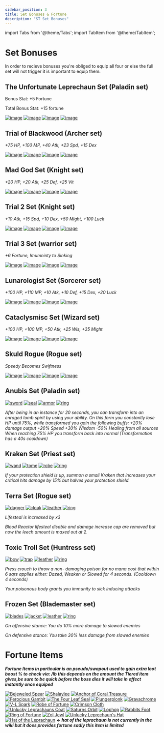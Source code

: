 ```yaml
---
sidebar_position: 3
title: Set Bonuses & Fortune
description: "ST Set Bonuses"
---
```


import Tabs from '@theme/Tabs';
import TabItem from '@theme/TabItem';

<Tabs>
  <TabItem value="Normal" label="Normal" default>

# Set Bonuses
In order to recieve bonuses you're obliged to equip all four or else the full set will not trigger it is important to equip them.

## The Unfortunate Leprechaun Set (Paladin set)

Bonus Stat: +5 Fortune 

Total Bonus Stat: +15 fortune

[![image](https://media.discordapp.net/attachments/1118235017550778448/1153144641470873630/Shalaylee.png?width=130&height=130)](https://wiki.valorserver.com/docs/items/weapons/swords/ut/shalaylee)
[![image](https://media.discordapp.net/attachments/1118235017550778448/1153144813168898048/The_Four-Leaf_Seal.png?width=130&height=130)](https://wiki.valorserver.com/docs/items/abilities/seals/ut/the_four_leaf_seal)
[![image](https://media.discordapp.net/attachments/1118235017550778448/1153144514878378095/Unlucky_Leprechauns_Coat.png?width=130&height=130)](https://wiki.valorserver.com/docs/items/armors/heavys/ut/unlucky_armor)
[![image](https://media.discordapp.net/attachments/1118235017550778448/1153144297961562162/Unlucky_Leprechauns_Hat.png?width=130&height=130)](https://wiki.valorserver.com/docs/items/rings/ut/unlucky_hat)

## Trial of Blackwood (Archer set)

*+75 HP, +100 MP, +40 Atk, +23 Spd, +15 Dex*
    
[![image](https://user-images.githubusercontent.com/114798136/208787256-fddd2995-7f76-4079-b192-d0c3fd6a6c62.png)](https://wiki.valorserver.com/docs/items/weapons/bows/legendary/blackwood_piercer)
[![image](https://user-images.githubusercontent.com/114798136/208787304-666f0169-f888-4677-8b46-02b4efd331ab.png)](https://wiki.valorserver.com/docs/items/abilities/quivers/legendary/darkroot_quiver)
[![image](https://user-images.githubusercontent.com/114798136/208787328-3466f132-54e9-4f71-8de0-f2814ce3e0ae.png)](https://wiki.valorserver.com/docs/items/armors/lights/legendary/blackwood_carapace)
[![image](https://user-images.githubusercontent.com/114798136/208787349-afcb1600-9ad3-4ca3-b9ee-23e5adae06bf.png)](https://wiki.valorserver.com/docs/items/rings/legendary/necklace_of_therani)

## Mad God Set (Knight set)

*+20 HP, +20 Atk, +25 Def, +25 Vit*

[![image](https://user-images.githubusercontent.com/114798136/208787759-1ef67f0f-6f8f-4396-93dc-d72aae7cc681.png)](https://wiki.valorserver.com/docs/items/weapons/swords/fabled/blade_of_the_mad_god)
[![image](https://user-images.githubusercontent.com/114798136/208787782-789047f3-aecb-4d4a-b9d6-e0621d90e169.png)](https://wiki.valorserver.com/docs/items/abilities/shield/fabled/protector_of_the_mad_god)
[![image](https://user-images.githubusercontent.com/114798136/208787811-8a3ec939-a3d9-44a5-ac2e-654ca86b17d6.png)](https://wiki.valorserver.com/docs/items/armors/heavys/fabled/breastplate_of_the_mad_god)
[![image](https://user-images.githubusercontent.com/114798136/208787856-138c1100-53a1-446c-abc8-fbaef01cad66.png)](https://wiki.valorserver.com/docs/items/rings/fabled/cape_of_the_mad_god)

## Trial 2 Set (Knight set)

*+10 Atk, +15 Spd, +10 Dex, +50 Might, +100 Luck*

[![image](https://user-images.githubusercontent.com/114798136/208788256-0a62a7e7-83db-4393-877d-c15cddcdc0d9.png)](https://wiki.valorserver.com/docs/items/weapons/swords/legendary/skirmisher)
[![image](https://user-images.githubusercontent.com/114798136/208788278-81549665-74ff-4911-9080-7ff7d30fef1c.png)](https://wiki.valorserver.com/docs/items/abilities/shield/legendary/reign_maker)
[![image](https://user-images.githubusercontent.com/114798136/208788292-4b453753-7f54-4d21-8e76-8ffa9f0ddef8.png)](https://wiki.valorserver.com/docs/items/armors/heavys/legendary/plate_of_righteous_fury)
[![image](https://user-images.githubusercontent.com/114798136/208788314-7e8a7cca-5257-4ac5-839c-fdfb8b9b0b65.png)](https://wiki.valorserver.com/docs/items/rings/legendary/warped_judgement_necklace)

## Trial 3 Set (warrior set)

*+6 Fortune, Imumninty to Sinking*

[![image](https://user-images.githubusercontent.com/114798136/208788951-03d6f340-27b1-4f2a-bc50-d76f3df44baf.png)](https://wiki.valorserver.com/docs/items/weapons/swords/legendary/bejeweled_spear)
[![image](https://user-images.githubusercontent.com/114798136/208788911-1de986d6-c6f7-464b-aeb3-5d9e56973d6f.png)](https://wiki.valorserver.com/docs/items/abilities/helms/legendary/plungerplonk)
[![image](https://user-images.githubusercontent.com/114798136/208788986-8dd3d12f-b8bf-45fa-aa3f-e7b485546c4d.png)](https://wiki.valorserver.com/docs/items/armors/heavys/legendary/shiny_divers_breastplate)
[![image](https://user-images.githubusercontent.com/114798136/208789071-85071291-4541-4fe7-a27a-797c72238db7.png)](https://wiki.valorserver.com/docs/items/rings/legendary/divers_sunken_boot)

## Lunarologist Set (Sorcerer set)

*+100 HP, +110 MP, +10 Atk, +10 Def, +15 Dex, +20 Luck*

[![image](https://user-images.githubusercontent.com/114798136/208789606-974515ec-e23d-40ef-92c7-eee00f320125.png)](https://wiki.valorserver.com/docs/items/weapons/wands/legendary/stargazer)
[![image](https://user-images.githubusercontent.com/114798136/208789620-89e0ee2a-e675-4ad5-af99-c868adc18ccf.png)](https://wiki.valorserver.com/docs/items/abilities/scepters/legendary/lunar_ark)
[![image](https://user-images.githubusercontent.com/114798136/208789696-d9510018-aa1f-4e5c-ac15-5b13b34d52ac.png)](https://wiki.valorserver.com/docs/items/armors/robes/legendary/lunar_shawl)
[![image](https://user-images.githubusercontent.com/114798136/208789719-ae4b16f7-125c-4ede-b823-26e5913bbd65.png)](https://wiki.valorserver.com/docs/items/rings/legendary/selenic_clasp)

## Cataclysmisc Set (Wizard set)

*+100 HP, +100 MP, +50 Atk, +25 Wis, +35 Might*

[![image](https://user-images.githubusercontent.com/114798136/208790153-0a707080-ad44-4cb1-b7aa-d1ecb5e7ea66.png)](https://wiki.valorserver.com/docs/items/weapons/staves/legendary/the_2_k)
[![image](https://user-images.githubusercontent.com/114798136/208790169-bc590efc-6c13-4b9c-85c7-1f59c8f2689c.png)](https://wiki.valorserver.com/docs/items/abilities/spells/legendary/calling_of_the_storm)
[![image](https://user-images.githubusercontent.com/114798136/208790179-f7043926-3c12-4ce9-8043-0eeee7690bbb.png)](https://wiki.valorserver.com/docs/items/armors/robes/legendary/elemental_drape)
[![image](https://user-images.githubusercontent.com/114798136/208790195-221d9841-c072-4c3c-911d-b28983da2bff.png)](https://wiki.valorserver.com/docs/items/rings/legendary/stormcallers_horns)

## Skuld Rogue (Rogue set)

*Speedy Becomes Swiftness*

[![image](https://user-images.githubusercontent.com/114798136/208790315-76bf1cce-14b9-4c55-9a62-2445811c3bfa.png)](https://wiki.valorserver.com/docs/items/weapons/daggers/ut/etherite_dagger)
[![image](https://user-images.githubusercontent.com/114798136/208790330-0e3c3ab5-83b3-41ad-8151-c259fdd9800d.png)](https://wiki.valorserver.com/docs/items/abilities/cloaks/ut/ghastly_drape)
[![image](https://user-images.githubusercontent.com/114798136/208790344-6627867d-3c85-48c5-8a01-7a110b04b401.png)](https://wiki.valorserver.com/docs/items/armors/lights/ut/mantle_of_skuld)
[![image](https://user-images.githubusercontent.com/114798136/208790359-177d12c8-a935-483a-8e2b-72c60f10ec81.png)](https://wiki.valorserver.com/docs/items/rings/ut/spectral_ring_of_horrors)

</TabItem>
  <TabItem value="Alert" label="Alert">

## Anubis Set (Paladin set)
[![sword](https://media.discordapp.net/attachments/1153114028852396122/1160380481188139028/Pharaohs_Saber.png?ex=65347389&is=6521fe89&hm=6f71eb32156306ae94a16ac27ba1b1e8e2318617eb9552f7bedd1f1edb4048c9&=&width=130&height=130)](https://wiki.valorserver.com/docs/items/weapons/swords/legendary/pharaohs_saber)
[![seal](https://media.discordapp.net/attachments/1153114028852396122/1160380622758494239/Eye_of_Horus.png?ex=653473ab&is=6521feab&hm=e1ddfd617a236e7e3baae2a1fb268c72c07bddb7f71dec5469bed456766ce613&=&width=130&height=130)](https://wiki.valorserver.com/docs/items/abilities/seals/legendary/eye_of_horus)
[![armor](https://media.discordapp.net/attachments/1153114028852396122/1160380747325124679/Armor_of_Anubis.png?ex=653473c8&is=6521fec8&hm=9139dbb2c1833926a602efe728a7a9c5c27b6e50f639310414dded23e99250d9&=&width=130&height=130)](https://wiki.valorserver.com/docs/items/armors/heavys/legendary/armor_of_anubis)
[![ring](https://media.discordapp.net/attachments/1153114028852396122/1160380875758907482/Accursed_Ankh.png?ex=653473e7&is=6521fee7&hm=37f5debfd8082663bd712853b2d49af3c5f755aad2964aca6de27af857d22ba4&=&width=130&height=130)](https://wiki.valorserver.com/docs/items/rings/legendary/anch)

*After being in an instance for 20 seconds, you can transform into an enraged tomb spirit by using your ability.
On this form you constantly lose HP until 75%, while transformed you gain the following buffs:
    +20% damage output
    +20% Speed
    +30% Wisdom
   -50% Healing from all sources
When reaching 75% HP you transform back into normal (Transformation has a 40s cooldown)*

## Kraken Set (Priest set)
[![wand](https://media.discordapp.net/attachments/1153114028852396122/1160387520173985874/Seaborn_Trident.png?ex=65347a17&is=65220517&hm=0dd1ad7454bb35d5a14db3bcb4813c5fbbc7ddf33b8eaa45d727a12f7d568834&=&width=130&height=130)](https://wiki.valorserver.com/docs/items/weapons/wands/legendary/seaborn_trident)
[![tome](https://media.discordapp.net/attachments/1153114028852396122/1160387634661699594/Scripture_of_the_Deep_Sea.png?ex=65347a33&is=65220533&hm=7b6d262dcfb36001e6c12acf274ddf2347803554375aab3c88a4e076904e6211&=&width=130&height=130)](https://wiki.valorserver.com/docs/items/abilities/tomes/legendary/scripture_of_the_deep_seas)
[![robe](https://media.discordapp.net/attachments/1153114028852396122/1160387726089138216/Abyssal_Garments.png?ex=65347a48&is=65220548&hm=8c156ddcdbb59555921d46045fec64825be22ef969593a3f7abb81f34c6fbd03&=&width=130&height=130)](https://wiki.valorserver.com/docs/items/armors/robes/legendary/abyssal_garments)
[![ring](https://media.discordapp.net/attachments/1153114028852396122/1160387875129544814/Eye_Of_The_Kraken.png?ex=65347a6c&is=6522056c&hm=e0c51bb61ec459cb3b162f9576b19d9734e379f42bd880f67f0e15f088109856&=&width=130&height=130)](https://wiki.valorserver.com/docs/items/rings/legendary/eye_of_the_kraken)

*If your protection shield is up, summon a small Kraken that increases your critical hits damage by 15% but halves your protection shield.*

## Terra Set (Rogue set)
[![dagger](https://media.discordapp.net/attachments/1153114028852396122/1160389617833476156/Overclocked_Blade.png?ex=65347c0b&is=6522070b&hm=62f81cf7c8f789390abddb7180b135cc04fd063ec7f931ccaf1736aaaaf2a21f&=&width=130&height=130)](https://wiki.valorserver.com/docs/items/weapons/daggers/legendary/overclocked_blade)
[![cloak](https://media.discordapp.net/attachments/1153114028852396122/1160389617606996038/Cloak_of_Terradius.png?ex=65347c0b&is=6522070b&hm=b72e19b5c4d5287b097f41e636c39c47193cab46d2aa2a969bd297a02f647d24&=&width=130&height=130)](https://wiki.valorserver.com/docs/items/abilities/cloaks/legendary/cloak_of_terradius)
[![leather](https://media.discordapp.net/attachments/1153114028852396122/1160389617086902335/Sovereign_Reflector.png?ex=65347c0b&is=6522070b&hm=8dd8d7f9c022b2baa0159f8d6b0224571830a71ad15bd3e2b7b73c528ee7f81c&=&width=130&height=130)](https://wiki.valorserver.com/docs/items/armors/lights/legendary/sovergereign_reflector)
[![ring](https://media.discordapp.net/attachments/1153114028852396122/1160389617334353940/Adroit_Core.png?ex=65347c0b&is=6522070b&hm=b7c1a2091410948f0edce5ba7cac67de4b86f968a71303da2d040865462eff0d&=&width=130&height=130)](https://wiki.valorserver.com/docs/items/rings/legendary/adroit_core)

*Lifesteal is increased by x3*

*Blood Reactor lifesteal disable and damage increase cap are removed but now the leech amount is maxed out at 2.*

## Toxic Troll Set (Huntress set)

[![bow](https://media.discordapp.net/attachments/1153114028852396122/1160391895722233856/Virulent_Longbow.png?ex=65347e2a&is=6522092a&hm=22945267770afe041f31a8e01a20ed961fbe552862744f365c4d6855ead196bd&=&width=130&height=130)](https://wiki.valorserver.com/docs/items/weapons/bows/legendary/virulent_longbow)
[![trap](https://media.discordapp.net/attachments/1153114028852396122/1160391895218917467/The_Maw_of_Pestilence.png?ex=65347e2a&is=6522092a&hm=eefcbe2d5b13e8af28587c1979cdce7f376fb8778a98add6e5944e83025bd0b0&=&width=130&height=130)](https://wiki.valorserver.com/docs/items/abilities/traps/legendary/the_maw_of_pestilence)
[![leather](https://media.discordapp.net/attachments/1153114028852396122/1160391894971457637/Venom_Cage.png?ex=65347e2a&is=6522092a&hm=a7acba337f205525d4da2b271569391400db8cff412ba006a845d8cba4f63d86&=&width=130&height=130)](https://wiki.valorserver.com/docs/items/armors/lights/legendary/venom_cage)
[![ring](https://media.discordapp.net/attachments/1153114028852396122/1160391895499939850/Contagion_Bracelet.png?ex=65347e2a&is=6522092a&hm=60caaa3d75576f39fea2f68eae6a6ace2a89c77eb51b739958160e998b58feb9&=&width=130&height=130)](https://wiki.valorserver.com/docs/items/rings/legendary/contagion_bracelet)

*Press crouch to throw a non- damaging poison for no mana cost that within 6 sqrs applies either: Dazed, Weaken or Slowed for 4 seconds. (Cooldown 4 seconds)*

*Your poisonous body grants you immunity to sick inducing attacks*

## Frozen Set (Blademaster set)
[![blades](https://media.discordapp.net/attachments/1153114028852396122/1160395155766001734/Frozen_Blades.png?ex=65348134&is=65220c34&hm=c42642f9a342fd1b73408cd2aa889373fcf14454e724a6f864b64cbef082f9a9&=&width=130&height=130)](https://wiki.valorserver.com/docs/items/weapons/blades/legendary/frozen_blades)
[![jacket](https://media.discordapp.net/attachments/1153114028852396122/1160395156126707762/Permafrost_Veil.png?ex=65348134&is=65220c34&hm=d335e5a21b93985d653d4f172a0bd3c9fa9f1e63ad2912deb692ed57194d2dd6&=&width=130&height=130)](https://wiki.valorserver.com/docs/items/abilities/jackets/legendary/permafrost_veil)
[![leather](https://media.discordapp.net/attachments/1153114028852396122/1160395155099107419/Hypothermic_Coat.png?ex=65348134&is=65220c34&hm=d417d343213d0f54e54fa5fa794d97163d60716c761c75907ccd31bdbc0cec0b&=&width=130&height=130)](https://wiki.valorserver.com/docs/items/armors/lights/legendary/hypothermic_coat)
[![ring](https://media.discordapp.net/attachments/1153114028852396122/1160395155438837760/Frozen_Locket.png?ex=65348134&is=65220c34&hm=07d68837a3999327350c00c5cea6f2890cb7dcdc2053392cc869e343a63c5c34&=&width=130&height=130)](https://wiki.valorserver.com/docs/items/rings/legendary/frozen_locket)








*On offensive stance: You do 10% more damage to slowed enemies*

*On defensive stance: You take 30% less damage from slowed enemies*

 </TabItem>
  <TabItem value="Fortune Items" label="Fortune Items">

# Fortune Items
<b><i>Fortune Items in particular is an pseudo/swapout used to gain extra loot boost % to check via: /lb this depends on the amount the Tiered item gives,be sure to be quick before the boss dies it will take in effect instantly once equiped</i></b>


[![Bejeweled Spear](https://i.imgur.com/kJEOJEl.png)](https://wiki.valorserver.com/docs/items/weapons/swords/legendary/bejeweled_spear)
[![Shalaylee](https://media.discordapp.net/attachments/1118235017550778448/1153144641470873630/Shalaylee.png?width=130&height=130)](https://wiki.valorserver.com/docs/items/weapons/swords/ut/shalaylee)
[![Anchor of Coral Treasure](https://vwiki.valorserver.com/api/item/picture/anchor%20of%20coral%20treasure)](https://wiki.valorserver.com/docs/items/abilities/anchors/legendary/anchor_of_coral_treasure)
[![Ferocious Gambit](https://vwiki.valorserver.com/api/item/picture/ferocious%20gambit)](https://wiki.valorserver.com/docs/items/abilities/traps/legendary/ferocious_gambit)
[![The Four Leaf Seal](https://media.discordapp.net/attachments/1118235017550778448/1153144813168898048/The_Four-Leaf_Seal.png?width=130&height=130)](https://wiki.valorserver.com/docs/items/abilities/seals/ut/the_four_leaf_seal) 
[![Plungerplonk](https://i.imgur.com/Wni4lJB.png)](https://wiki.valorserver.com/docs/items/abilities/helms/legendary/plungerplonk) 
[![Gravachrome](https://vwiki.valorserver.com/api/item/picture/gravachrome)](https://wiki.valorserver.com/docs/items/armors/lights/ar/gravachrome)
[![V-L Spark](https://vwiki.valorserver.com/api/item/picture/v-l%20spark%20armor)](https://wiki.valorserver.com/docs/items/armors/heavys/legendary/vl_spark_armor)
[![Robe of Fortune](https://vwiki.valorserver.com/api/item/picture/robe%20of%20treasure)](https://wiki.valorserver.com/docs/items/armors/robes/legendary/robe_of_treasure)
[![Crimson Cloth](https://cdn.discordapp.com/attachments/635248759126622254/1021168019126374411/unknown.png)](https://wiki.valorserver.com/docs/items/armors/lights/fabled/crimson_cloth)
[![Unlucky Leprachauns Coat](https://media.discordapp.net/attachments/1118235017550778448/1153144514878378095/Unlucky_Leprechauns_Coat.png?width=130&height=130)](https://wiki.valorserver.com/docs/items/armors/heavys/ut/unlucky_armor)
[![Saturns Orbit](https://vwiki.valorserver.com/api/item/picture/saturn's%20orbit)](https://wiki.valorserver.com/docs/items/rings/ar/saturns_orbit)
[![Lophop](https://vwiki.valorserver.com/api/item/picture/petrified%20lophop)](https://wiki.valorserver.com/docs/items/rings/legendary/petrified_lophop)
[![Rabbits Foot](https://media.discordapp.net/attachments/1118235017550778448/1153144040682954853/Rabbits_Foot.png?width=130&height=130)](https://wiki.valorserver.com/docs/items/rings/ut/rabbits_foot)
[![Ring of Fortune](https://vwiki.valorserver.com/api/item/picture/ring%20of%20fortune)](https://wiki.valorserver.com/docs/items/rings/ut/ring_of_fortune)
[![Zol Jewl](https://vwiki.valorserver.com/api/item/picture/zol%20jewel)](https://wiki.valorserver.com/docs/items/rings/fabled/zol_jewel)
[![Unlucky Leprechaun's Hat](https://media.discordapp.net/attachments/1118235017550778448/1153144297961562162/Unlucky_Leprechauns_Hat.png?width=130&height=130)](https://wiki.valorserver.com/docs/items/rings/ut/unlucky_hat)
[![Hat of the Leprachaun](https://media.discordapp.net/attachments/1118235017550778448/1153144198573342790/Hat_of_the_Leprechaun.png?width=130&height=130)](https://wiki.valorserver.com/docs/items/rings/lg/hat_of_the_leprachaun) ***<- hat of the leprachaun is not currently in the wiki but it does provides fortune sadly this item is limited***

  </TabItem>
</Tabs>

